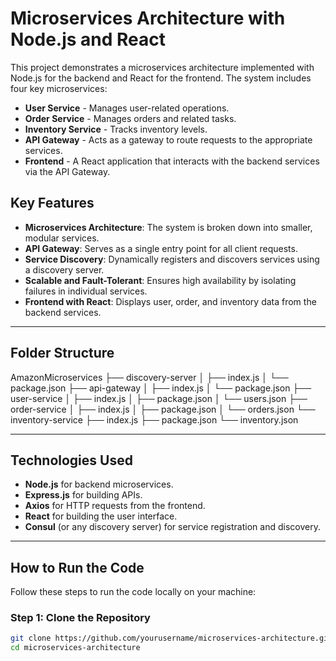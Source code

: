 # Microservices Architecture with Node.js and React

This project demonstrates a microservices architecture implemented with Node.js for the backend and React for the frontend. The system includes four key microservices:

- **User Service** - Manages user-related operations.
- **Order Service** - Manages orders and related tasks.
- **Inventory Service** - Tracks inventory levels.
- **API Gateway** - Acts as a gateway to route requests to the appropriate services.
- **Frontend** - A React application that interacts with the backend services via the API Gateway.

## Key Features

- **Microservices Architecture**: The system is broken down into smaller, modular services.
- **API Gateway**: Serves as a single entry point for all client requests.
- **Service Discovery**: Dynamically registers and discovers services using a discovery server.
- **Scalable and Fault-Tolerant**: Ensures high availability by isolating failures in individual services.
- **Frontend with React**: Displays user, order, and inventory data from the backend services.

---

## Folder Structure
AmazonMicroservices
├── discovery-server
│   ├── index.js
│   └── package.json
├── api-gateway
│   ├── index.js
│   └── package.json
├── user-service
│   ├── index.js
│   ├── package.json
│   └── users.json
├── order-service
│   ├── index.js
│   ├── package.json
│   └── orders.json
└── inventory-service
    ├── index.js
    ├── package.json
    └── inventory.json

---

## Technologies Used

- **Node.js** for backend microservices.
- **Express.js** for building APIs.
- **Axios** for HTTP requests from the frontend.
- **React** for building the user interface.
- **Consul** (or any discovery server) for service registration and discovery.

---

## How to Run the Code

Follow these steps to run the code locally on your machine:

### Step 1: Clone the Repository

```bash
git clone https://github.com/yourusername/microservices-architecture.git
cd microservices-architecture

